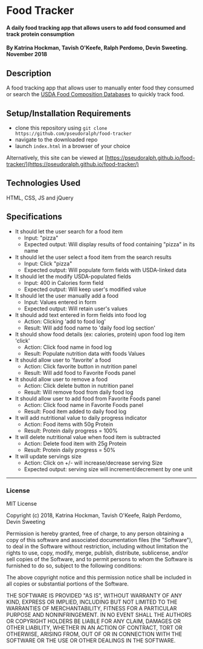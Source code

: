 # Food Tracker

#### A daily food tracking app that allows users to add food consumed and track protein consumption

#### By Katrina Hockman, Tavish O'Keefe, Ralph Perdomo, Devin Sweeting. November 2018

## Description

A food tracking app that allows user to manually enter food they consumed or search the [USDA Food Composition Databases](https://ndb.nal.usda.gov/ndb/search/list) to quickly track food.

## Setup/Installation Requirements

* clone this repository using `git clone https://github.com/pseudoralph/food-tracker`
* navigate to the downloaded repo
* launch `index.html` in a browser of your choice

Alternatively, this site can be viewed at [https://pseudoralph.github.io/food-tracker/](https://pseudoralph.github.io/food-tracker/)



## Technologies Used

HTML, CSS, JS and jQuery

## Specifications
* It should let the user search for a food item
  * Input: "pizza"
  * Expected output: Will display results of food containing "pizza" in its name
* It should let the user select a food item from the search results
  * Input: Click "pizza"
  * Expected output: Will populate form fields with USDA-linked data
* It should let the modify USDA-populated fields
  * Input: 400 in Calories form field
  * Expected output: Will keep user's modified value
* It should let the user manually add a food
  * Input: Values entered in form
  * Expected output: Will retain user's values
* It should add text entered in form fields into food log
  * Action: Clicking 'add to food log'
  * Result: Will add food name to 'daily food log section'
* It should show food details (ex: calories, protein) upon food log item  'click'
  * Action: Click food name in food log
  * Result: Populate nutrition data with foods Values
* It should allow user to 'favorite' a food
  * Action: Click favorite button in nutrition panel
  * Result: Will add food to Favorite Foods panel
* It should allow user to remove a food
  * Action: Click delete button in nutrition panel
  * Result: Will  remove food from daily food log
* It should allow user to add food from Favorite Foods panel
  * Action: Click food name in Favorite Foods panel
  * Result: Food item added to daily food log
* It will add nutritional value to daily progress indicator
  * Action: Food items with 50g Protein
  * Result: Protein daily progress = 100%
* It will delete nutritional value when food item is subtracted
  * Action: Delete food item with 25g Protein
  * Result: Protein daily progress = 50%
* It will update servings size
  * Action: Click on +/- will increase/decrease serving Size
  * Expected output: serving size will increment/decrement by one unit

---

### License

MIT License

Copyright (c) 2018, Katrina Hockman, Tavish O'Keefe, Ralph Perdomo, Devin Sweeting

Permission is hereby granted, free of charge, to any person obtaining a copy
of this software and associated documentation files (the "Software"), to deal
in the Software without restriction, including without limitation the rights
to use, copy, modify, merge, publish, distribute, sublicense, and/or sell
copies of the Software, and to permit persons to whom the Software is
furnished to do so, subject to the following conditions:

The above copyright notice and this permission notice shall be included in all
copies or substantial portions of the Software.

THE SOFTWARE IS PROVIDED "AS IS", WITHOUT WARRANTY OF ANY KIND, EXPRESS OR
IMPLIED, INCLUDING BUT NOT LIMITED TO THE WARRANTIES OF MERCHANTABILITY,
FITNESS FOR A PARTICULAR PURPOSE AND NONINFRINGEMENT. IN NO EVENT SHALL THE
AUTHORS OR COPYRIGHT HOLDERS BE LIABLE FOR ANY CLAIM, DAMAGES OR OTHER
LIABILITY, WHETHER IN AN ACTION OF CONTRACT, TORT OR OTHERWISE, ARISING FROM,
OUT OF OR IN CONNECTION WITH THE SOFTWARE OR THE USE OR OTHER DEALINGS IN THE
SOFTWARE.
